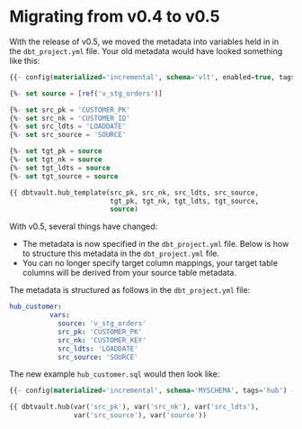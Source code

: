 # Migrating from v0.4 to v0.5

With the release of v0.5, we moved the metadata into variables held in in the ```dbt_project.yml``` file.
Your old metadata would have looked something like this: 

```sql
{{- config(materialized='incremental', schema='vlt', enabled=true, tags='hubs')    -}}

{%- set source = [ref('v_stg_orders')]                                             -%}

{%- set src_pk = 'CUSTOMER_PK'                                                     -%}
{%- set src_nk = 'CUSTOMER_ID'                                                     -%}
{%- set src_ldts = 'LOADDATE'                                                      -%}
{%- set src_source = 'SOURCE'                                                      -%}

{%- set tgt_pk = source                                                            -%}
{%- set tgt_nk = source                                                            -%}
{%- set tgt_ldts = source                                                          -%}
{%- set tgt_source = source                                                        -%}

{{ dbtvault.hub_template(src_pk, src_nk, src_ldts, src_source,
                         tgt_pk, tgt_nk, tgt_ldts, tgt_source,
                         source)                                                    }}
```

With v0.5, several things have changed:

 - The metadata is now specified in the ```dbt_project.yml``` file. Below is how to structure this metadata in
the ```dbt_project.yml``` file.
- You can no longer specify target column mappings, your target table columns
will be derived from your source table metadata.

The metadata is structured as follows in the ```dbt_project.yml``` file:

```yaml
hub_customer:
          vars:
            source: 'v_stg_orders'
            src_pk: 'CUSTOMER_PK'
            src_nk: 'CUSTOMER_KEY'
            src_ldts: 'LOADDATE'
            src_source: 'SOURCE'
```

The new example ```hub_customer.sql``` would then look like:

```sql
{{- config(materialized='incremental', schema='MYSCHEMA', tags='hub') -}}

{{ dbtvault.hub(var('src_pk'), var('src_nk'), var('src_ldts'),
                var('src_source'), var('source'))                      }}
```